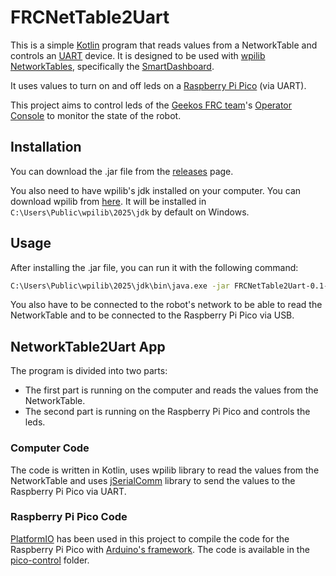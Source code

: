 # FRCNetTable2Uart

This is a simple [Kotlin](https://kotlinlang.org/) program that reads values from a NetworkTable
and controls an [UART](https://en.wikipedia.org/wiki/Universal_asynchronous_receiver-transmitter) device.
It is designed to be used with
[wpilib NetworkTables](https://docs.wpilib.org/en/stable/docs/software/networktables/networktables-intro.html),
specifically the [SmartDashboard](https://docs.wpilib.org/en/stable/docs/software/dashboards/smartdashboard/index.html).

It uses values to turn on and off leds on a
[Raspberry Pi Pico](https://www.raspberrypi.org/products/raspberry-pi-pico/) (via UART).

This project aims to control leds of the [Geekos FRC team](https://frc-events.firstinspires.org/team/9220)'s
[Operator Console](https://www.chiefdelphi.com/t/operator-console-pictures/) to monitor the state of the robot.

## Installation

You can download the .jar file from the [releases](https://github.com/Ferfoui/FRCNetTable2Uart/releases) page.

You also need to have wpilib's jdk installed on your computer.
You can download wpilib from [here](https://docs.wpilib.org/en/stable/docs/zero-to-robot/step-2/wpilib-setup.html).
It will be installed in `C:\Users\Public\wpilib\2025\jdk` by default on Windows.

## Usage

After installing the .jar file, you can run it with the following command:

```bash
C:\Users\Public\wpilib\2025\jdk\bin\java.exe -jar FRCNetTable2Uart-0.1-all.jar
```

You also have to be connected to the robot's network to be able to read the NetworkTable
and to be connected to the Raspberry Pi Pico via USB.

## NetworkTable2Uart App

The program is divided into two parts: 
- The first part is running on the computer and reads the values from the NetworkTable.
- The second part is running on the Raspberry Pi Pico and controls the leds.

### Computer Code

The code is written in Kotlin, uses wpilib library to read the values from the NetworkTable and uses
[jSerialComm](https://fazecast.github.io/jSerialComm/) library to send the values to the Raspberry Pi Pico via UART.

### Raspberry Pi Pico Code

[PlatformIO](https://platformio.org/) has been used in this project to compile the code for the Raspberry Pi Pico
with [Arduino's framework](https://docs.platformio.org/en/latest/frameworks/arduino.html).
The code is available in the [pico-control](https://github.com/Ferfoui/FRCNetTable2Uart/tree/main/pico-control) folder.

